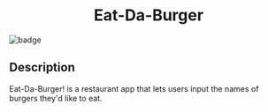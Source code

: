
<h1 align="center">Eat-Da-Burger</h1>
  
![badge](https://img.shields.io/badge/license--brightgreen)<br />

## Description
Eat-Da-Burger! is a restaurant app that lets users input the names of burgers they'd like to eat.

